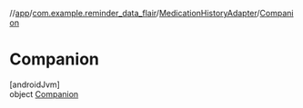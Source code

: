 //[app](../../../../index.md)/[com.example.reminder_data_flair](../../index.md)/[MedicationHistoryAdapter](../index.md)/[Companion](index.md)

# Companion

[androidJvm]\
object [Companion](index.md)
